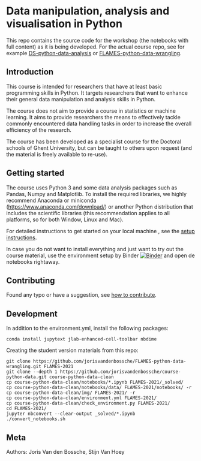 # Data manipulation, analysis and visualisation in Python

This repo contains the source code for the workshop (the notebooks with full
content) as it is being developed. For the actual course repo, see for
example [DS-python-data-analysis](https://github.com/jorisvandenbossche/DS-python-data-analysis)
or [FLAMES-python-data-wrangling](https://github.com/jorisvandenbossche/FLAMES-python-data-wrangling).

## Introduction

This course is intended for researchers that have at least basic programming skills in Python. It targets researchers that want to enhance their general data manipulation and analysis skills in Python. 

The course does not aim to provide a course in statistics or machine learning. It aims to provide researchers the means to effectively tackle commonly encountered data handling tasks in order to increase the overall efficiency of the research. 

The course has been developed as a specialist course for the Doctoral schools of Ghent University, but can be taught to others upon request (and the material is freely available to re-use).


## Getting started

The course uses Python 3 and some data analysis packages such as Pandas, Numpy and Matplotlib. To install the required libraries, we highly recommend Anaconda or miniconda (<https://www.anaconda.com/download/>) or another Python distribution that includes the scientific libraries (this recommendation applies to all platforms, so for both Window, Linux and Mac).

For detailed instructions to get started on your local machine , see the [setup instructions](./setup.md).

In case you do not want to install everything and just want to try out the course material, use the environment setup by Binder [![Binder](https://mybinder.org/badge_logo.svg)](https://mybinder.org/v2/gh/jorisvandenbossche/DS-python-data-analysis/master) and open de notebooks rightaway.


## Contributing

Found any typo or have a suggestion, see [how to contribute](./CONTRIBUTING.md).


## Development

In addition to the environment.yml, install the following packages:

```
conda install jupytext jlab-enhanced-cell-toolbar nbdime
```

Creating the student version materials from this repo:

```
git clone https://github.com/jorisvandenbossche/FLAMES-python-data-wrangling.git FLAMES-2021
git clone --depth 1 https://github.com/jorisvandenbossche/course-python-data.git course-python-data-clean
cp course-python-data-clean/notebooks/*.ipynb FLAMES-2021/_solved/
cp course-python-data-clean/notebooks/data/ FLAMES-2021/notebooks/ -r
cp course-python-data-clean/img/ FLAMES-2021/ -r
cp course-python-data-clean/environment.yml FLAMES-2021/
cp course-python-data-clean/check_environment.py FLAMES-2021/
cd FLAMES-2021/
jupyter nbconvert --clear-output _solved/*.ipynb
./convert_notebooks.sh
```


## Meta 
Authors: Joris Van den Bossche, Stijn Van Hoey
